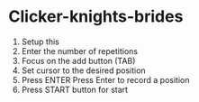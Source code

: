 # Clicker-knights-brides
1. Setup this
2. Enter the number of repetitions
3. Focus on the add button (TAB)
4. Set cursor to the desired position
5. Press ENTER Press Enter to record a position
6. Press START button for start
